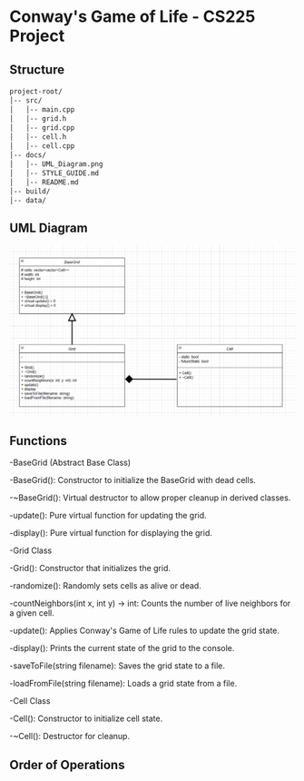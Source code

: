 # Conway's Game of Life - CS225 Project

## Structure
```
project-root/
│-- src/
│   │-- main.cpp
│   │-- grid.h
│   │-- grid.cpp
│   │-- cell.h
│   │-- cell.cpp
│-- docs/
│   │-- UML_Diagram.png
│   │-- STYLE_GUIDE.md
│   │-- README.md
│-- build/
│-- data/
```

## UML Diagram 
![UML Diagram](UMLProto2.png)



## Functions
-BaseGrid (Abstract Base Class)

-BaseGrid(): Constructor to initialize the BaseGrid with dead cells.

-~BaseGrid(): Virtual destructor to allow proper cleanup in derived classes.

-update(): Pure virtual function for updating the grid.

-display(): Pure virtual function for displaying the grid.

-Grid Class

-Grid(): Constructor that initializes the grid.

-randomize(): Randomly sets cells as alive or dead.

-countNeighbors(int x, int y) -> int: Counts the number of live neighbors for a given cell.

-update(): Applies Conway's Game of Life rules to update the grid state.

-display(): Prints the current state of the grid to the console.

-saveToFile(string filename): Saves the grid state to a file.

-loadFromFile(string filename): Loads a grid state from a file.

-Cell Class

-Cell(): Constructor to initialize cell state.

-~Cell(): Destructor for cleanup.



## Order of Operations


